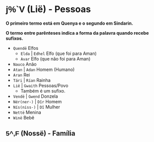 # <span style="font-family: 'Tengwar Annatar', sans-serif;">j%`V</span> (Lië) - Pessoas

**O primeiro termo está em Quenya e o segundo em Sindarin.**

**O termo entre parênteses indica a forma da palavra quando recebe sufixos.**

-   `Quendë` Elfos
    -   `Elda` \| `Edhel` Elfo (que foi para Aman)
    -   `Avar` Elfo (que não foi para Aman)
-   `Nauco` Anão
-   `Atan` \| `Adan` Homem (Humano)
-   `Aran` Rei
-   `Tári` \| `Rían` Rainha
-   `Lië` \| `Gwaith` Pessoas/Povo
    -   Também é um sufixo.
-   `Vendë` \| `Gwend` Donzela
-   `Nér(ner-)` \| `Dîr` Homem
-   `Nís(niss-)` \| `Dî` Mulher
-   `Nettë` Menina
-   `Winë` Bebê

## <span style="font-family: 'Tengwar Annatar', sans-serif;">5^,F</span> (Nossë) - Família
